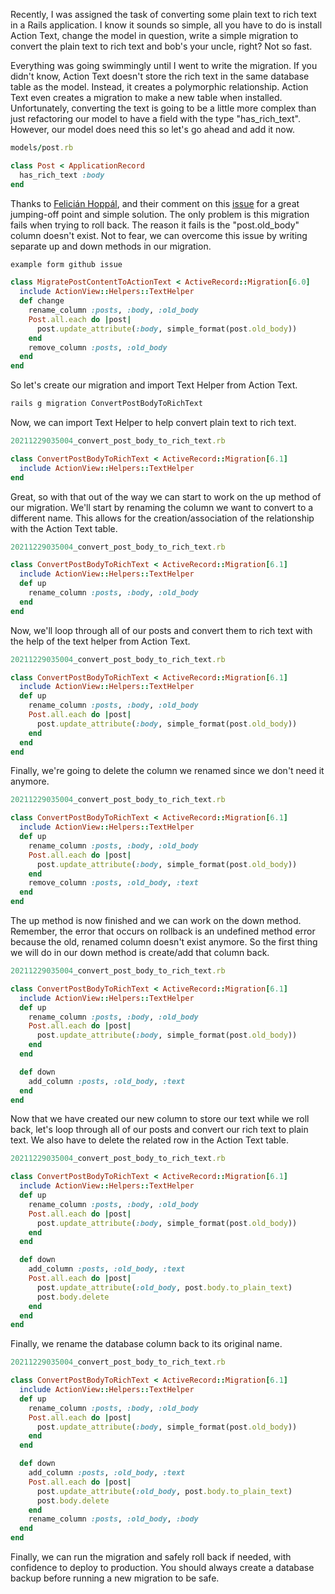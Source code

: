 Recently, I was assigned the task of converting some plain text to rich text in a Rails application. I know it sounds so simple, all you have to do is install Action Text, change the model in question, write a simple migration to convert the plain text to rich text and bob's your uncle, right? Not so fast.

Everything was going swimmingly until I went to write the migration. If you didn't know, Action Text doesn't store the rich text in the same database table as the model. Instead, it creates a polymorphic relationship. Action Text even creates a migration to make a new table when installed. Unfortunately, converting the text is going to be a little more complex than just refactoring our model to have a field with the type "has_rich_text". However, our model does need this so let's go ahead and add it now.

```ruby
models/post.rb

class Post < ApplicationRecord
  has_rich_text :body
end
```

Thanks to [Felicián Hoppál](https://github.com/felici), and their comment on this [issue](https://github.com/rails/rails/issues/35002#issuecomment-562311492) for a great jumping-off point and simple solution. The only problem is this migration fails when trying to roll back. The reason it fails is the "post.old_body" column doesn't exist. Not to fear, we can overcome this issue by writing separate up and down methods in our migration.

```ruby
example form github issue

class MigratePostContentToActionText < ActiveRecord::Migration[6.0]
  include ActionView::Helpers::TextHelper
  def change
    rename_column :posts, :body, :old_body
    Post.all.each do |post|
      post.update_attribute(:body, simple_format(post.old_body))
    end
    remove_column :posts, :old_body
  end
end
```

So let's create our migration and import Text Helper from Action Text.

```bash
rails g migration ConvertPostBodyToRichText
```

Now, we can import Text Helper to help convert plain text to rich text.

```ruby
20211229035004_convert_post_body_to_rich_text.rb

class ConvertPostBodyToRichText < ActiveRecord::Migration[6.1]
  include ActionView::Helpers::TextHelper
end
```

Great, so with that out of the way we can start to work on the up method of our migration. We'll start by renaming the column we want to convert to a different name. This allows for the creation/association of the relationship with the Action Text table.

```ruby
20211229035004_convert_post_body_to_rich_text.rb

class ConvertPostBodyToRichText < ActiveRecord::Migration[6.1]
  include ActionView::Helpers::TextHelper
  def up
    rename_column :posts, :body, :old_body
  end
end
```

Now, we'll loop through all of our posts and convert them to rich text with the help of the text helper from Action Text.

```ruby
20211229035004_convert_post_body_to_rich_text.rb

class ConvertPostBodyToRichText < ActiveRecord::Migration[6.1]
  include ActionView::Helpers::TextHelper
  def up
    rename_column :posts, :body, :old_body
    Post.all.each do |post|
      post.update_attribute(:body, simple_format(post.old_body))
    end
  end
end
```

Finally, we're going to delete the column we renamed since we don't need it anymore.

```ruby
20211229035004_convert_post_body_to_rich_text.rb

class ConvertPostBodyToRichText < ActiveRecord::Migration[6.1]
  include ActionView::Helpers::TextHelper
  def up
    rename_column :posts, :body, :old_body
    Post.all.each do |post|
      post.update_attribute(:body, simple_format(post.old_body))
    end
    remove_column :posts, :old_body, :text
  end
end
```

The up method is now finished and we can work on the down method. Remember, the error that occurs on rollback is an undefined method error because the old, renamed column doesn't exist anymore. So the first thing we will do in our down method is create/add that column back.

```ruby
20211229035004_convert_post_body_to_rich_text.rb

class ConvertPostBodyToRichText < ActiveRecord::Migration[6.1]
  include ActionView::Helpers::TextHelper
  def up
    rename_column :posts, :body, :old_body
    Post.all.each do |post|
      post.update_attribute(:body, simple_format(post.old_body))
    end
  end

  def down
    add_column :posts, :old_body, :text
  end
end
```

Now that we have created our new column to store our text while we roll back, let's loop through all of our posts and convert our rich text to plain text. We also have to delete the related row in the Action Text table.

```ruby
20211229035004_convert_post_body_to_rich_text.rb

class ConvertPostBodyToRichText < ActiveRecord::Migration[6.1]
  include ActionView::Helpers::TextHelper
  def up
    rename_column :posts, :body, :old_body
    Post.all.each do |post|
      post.update_attribute(:body, simple_format(post.old_body))
    end
  end

  def down
    add_column :posts, :old_body, :text
    Post.all.each do |post|
      post.update_attribute(:old_body, post.body.to_plain_text)
      post.body.delete
    end
  end
end
```

Finally, we rename the database column back to its original name.

```ruby
20211229035004_convert_post_body_to_rich_text.rb

class ConvertPostBodyToRichText < ActiveRecord::Migration[6.1]
  include ActionView::Helpers::TextHelper
  def up
    rename_column :posts, :body, :old_body
    Post.all.each do |post|
      post.update_attribute(:body, simple_format(post.old_body))
    end
  end

  def down
    add_column :posts, :old_body, :text
    Post.all.each do |post|
      post.update_attribute(:old_body, post.body.to_plain_text)
      post.body.delete
    end
    rename_column :posts, :old_body, :body
  end
end
```

Finally, we can run the migration and safely roll back if needed, with confidence to deploy to production. You should always create a database backup before running a new migration to be safe.
